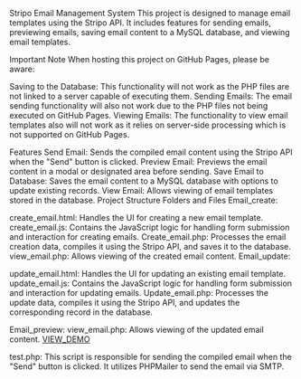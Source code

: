 
Stripo Email Management System
This project is designed to manage email templates using the Stripo API. It includes features for sending emails, previewing emails, saving email content to a MySQL database, and viewing email templates.

Important Note
When hosting this project on GitHub Pages, please be aware:

Saving to the Database: This functionality will not work as the PHP files are not linked to a server capable of executing them.
Sending Emails: The email sending functionality will also not work due to the PHP files not being executed on GitHub Pages.
Viewing Emails: The functionality to view email templates also will not work as it relies on server-side processing which is not supported on GitHub Pages.

Features
Send Email: Sends the compiled email content using the Stripo API when the "Send" button is clicked.
Preview Email: Previews the email content in a modal or designated area before sending.
Save Email to Database: Saves the email content to a MySQL database with options to update existing records.
View Email: Allows viewing of email templates stored in the database.
Project Structure
Folders and Files
Email_create:

create_email.html: Handles the UI for creating a new email template.
create_email.js: Contains the JavaScript logic for handling form submission and interaction for creating emails.
Create_email.php: Processes the email creation data, compiles it using the Stripo API, and saves it to the database.
view_email.php: Allows viewing of the created email content.
Email_update:

update_email.html: Handles the UI for updating an existing email template.
update_email.js: Contains the JavaScript logic for handling form submission and interaction for updating emails.
Update_email.php: Processes the update data, compiles it using the Stripo API, and updates the corresponding record in the database.

Email_preview:
view_email.php: Allows viewing of the updated email content.
<a href="https://lucky725744.github.io/Stripo_Email/phpmailer_smtp/Email_Create/Create_Email">VIEW_DEMO</a>

test.php: This script is responsible for sending the compiled email when the "Send" button is clicked. It utilizes PHPMailer to send the email via SMTP.
